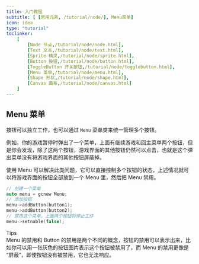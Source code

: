 ```yaml
---
title: 入门教程
subtitle: [ [常用元素, /tutorial/node/], Menu菜单]
icon: idea
type: "tutorial"
toclinker: 
    [
        [Node 节点,/tutorial/node/node.html],
        [Text 文本,/tutorial/node/text.html],
        [Sprite 精灵,/tutorial/node/sprite.html],
        [Button 按钮,/tutorial/node/button.html],
        [ToggleButton 开关按钮,/tutorial/node/togglebutton.html],
        [Menu 菜单,/tutorial/node/menu.html],
        [Shape 形状,/tutorial/node/shape.html],
        [Canvas 画布,/tutorial/node/canvas.html]
    ]
---
```

## Menu 菜单

按钮可以独立工作，也可以通过 `Menu` 菜单类来统一管理多个按钮。

例如，你的游戏暂停时弹出了一个菜单，上面有继续游戏和回主菜单两个按钮，但是你会发现，除了这两个按钮，游戏界面的其他按钮仍然可以点击，也就是这个弹出菜单没有将游戏界面的其他按钮屏蔽掉。

使用 Menu 可以解决此类问题，它可以直接控制多个按钮的状态，上述情况就可以将游戏界面的按钮全部放到一个 Menu 里，然后把 Menu 禁用。

```cpp
// 创建一个菜单
auto menu = gcnew Menu;
// 添加按钮
menu->addButton(button1);
menu->addButton(button2);
// 禁用这个菜单，上面两个按钮将停止工作
menu->setnable(false);
```

<div class="ui info message"><div class="header">Tips </div>
Menu 的禁用和 Button 的禁用是两个不同的概念，按钮的禁用可以表示出来，比如你可以用一张灰色的按钮图片表示这个按钮被禁用了，而 Menu 的禁用更像是 “屏蔽”，即使按钮没有被禁用，它也无法响应。
</div>

<br/>
